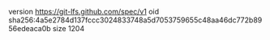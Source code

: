 version https://git-lfs.github.com/spec/v1
oid sha256:4a5e2784d137fccc3024833748a5d7053759655c48aa46dc772b8956edeaca0b
size 1204
